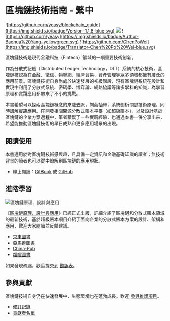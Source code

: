 # 區塊鏈技術指南 - 繁中
![https://github.com/yeasy/blockchain_guide](https://img.shields.io/badge/Version-1.1.8-blue.svg)
![](https://img.shields.io/badge/Language-Traditional%20Chinese-orange.svg)
![https://github.com/yeasy](https://img.shields.io/badge/Author-Baohua%20Yang-yellowgreen.svg)
![https://github.com/ChenPoWei](https://img.shields.io/badge/Translator-Chen%20Po%20Wei-blue.svg)

區塊鏈技術是現代金融科技（Fintech）領域的一項重要技術創新。

作為分散式記賬（Distributed Ledger Technology，DLT）系統的核心技術，區塊鏈被認為在金融、徵信、物聯網、經濟貿易、資產管理等眾多領域都擁有廣泛的應用前景。區塊鏈技術自身尚處於快速發展的初級階段，現有區塊鏈系統在設計和實現中利用了分散式系統、密碼學、博弈論、網路協議等諸多學科的知識，為學習原理和實踐應用都帶來了不小的挑戰。

本書希望可以探索區塊鏈概念的來龍去脈，剝繭抽絲，系統剖析關鍵技術原理，同時講解實踐應用。在開發相關開源分散式賬本平臺（如超級賬本），以及設計基於區塊鏈的企業方案過程中，筆者積累了一些實踐經驗，也通過本書一併分享出來，希望能推動區塊鏈技術的早日成熟和更多應用場景的出現。

## 閱讀使用
本書適用於對區塊鏈技術感興趣，且具備一定資訊和金融基礎知識的讀者；無技術背景的讀者也可以從中瞭解到區塊鏈的應用現狀。

* 線上閱讀：[GitBook](https://poweichen.gitbook.io/blockchain-guide-zh/) 或 [GitHub](https://github.com/ChenPoWei/blockchain_guide/blob/master/SUMMARY.md)

## 進階學習
![區塊鏈原理、設計與應用](_images/blockchain_book.png)

《[區塊鏈原理、設計與應用](https://item.jd.com/12159265.html)》已經正式出版，詳細介紹了區塊鏈和分散式賬本領域的最新技術，基於超級賬本項目介紹了面向企業的分散式賬本方案的設計、架構和應用，歡迎大家閱讀並反饋建議。

* [京東圖書](https://item.jd.com/12159265.html)
* [亞馬遜圖書](https://www.amazon.cn/%E5%8C%BA%E5%9D%97%E9%93%BE%E5%8E%9F%E7%90%86-%E8%AE%BE%E8%AE%A1%E4%B8%8E%E5%BA%94%E7%94%A8-%E6%9D%A8%E4%BF%9D%E5%8D%8E/dp/B0757CWZ6K/)
* [China-Pub](http://product.china-pub.com/6479750)
* [噹噹圖書](http://product.dangdang.com/25159352.html)

如果發現疏漏，歡迎提交到 [勘誤表](https://github.com/yeasy/blockchain_guide/wiki/%E3%80%8A%E5%8C%BA%E5%9D%97%E9%93%BE%E5%8E%9F%E7%90%86%E3%80%81%E8%AE%BE%E8%AE%A1%E4%B8%8E%E5%BA%94%E7%94%A8%E3%80%8B%E5%8B%98%E8%AF%AF%E8%A1%A8)。

## 參與貢獻
區塊鏈技術自身仍在快速發展中，生態環境也在蓬勃成長。歡迎 [參與維護項目](contribute.md)。

* [修訂記錄](revision.md)
* [貢獻者名單](https://github.com/yeasy/blockchain_guide/graphs/contributors)

